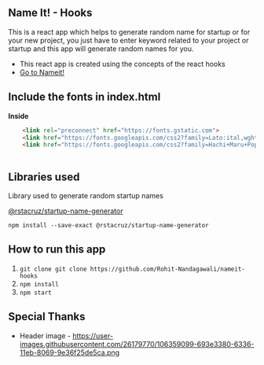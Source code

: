 
## Name It! - Hooks
This is a react app which helps to generate random name for startup or for your new project, you just have to enter keyword related to your project or startup and this app will generate random names for you.
- This react app is created using the concepts of the react hooks
- [Go to Nameit! ](https://rohit-nandagawali.github.io/nameit-hooks/)


## Include the fonts in index.html

**Inside**
  
```html
    <link rel="preconnect" href="https://fonts.gstatic.com">
    <link href="https://fonts.googleapis.com/css2?family=Lato:ital,wght@0,100;0,300;0,400;0,700;0,900;1,100;1,300;1,400;1,700;1,900&display=swap" rel="stylesheet">
    <link href="https://fonts.googleapis.com/css2?family=Hachi+Maru+Pop&display=swap" rel="stylesheet">
    
```
## Libraries used

Library used to generate random startup names

[@rstacruz/startup-name-generator](https://www.npmjs.com/package/@rstacruz/startup-name-generator)

 ```
 npm install --save-exact @rstacruz/startup-name-generator
 ```

## How to run this app

1. `git clone git clone https://github.com/Rohit-Nandagawali/nameit-hooks`
2. `npm install`
3. `npm start`

## Special Thanks

- Header image - https://user-images.githubusercontent.com/26179770/106359099-693e3380-6336-11eb-8069-9e36f25de5ca.png
